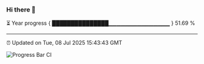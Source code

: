 ### Hi there 👋

⏳ Year progress { ███████████████▁▁▁▁▁▁▁▁▁▁▁▁▁▁▁ } 51.69 %

---

⏰ Updated on Tue, 08 Jul 2025 15:43:43 GMT

![Progress Bar CI](https://github.com/IshwaranRudhara/GIT-ACTION/workflows/Progress%20Bar%20CI/badge.svg)

